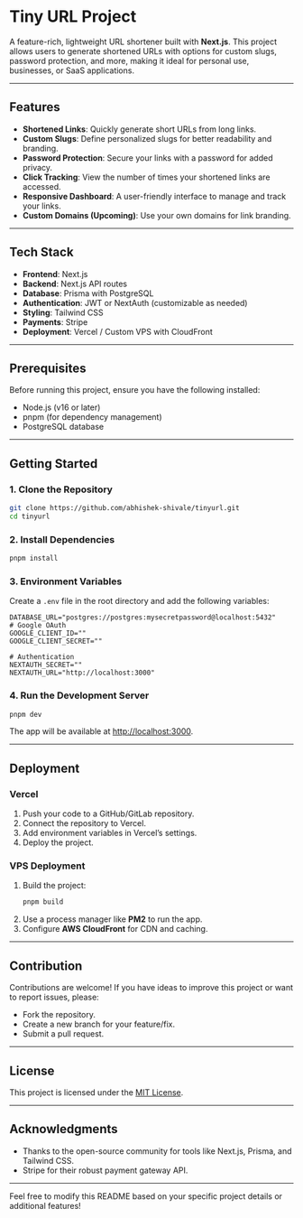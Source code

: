 # Tiny URL Project  

A feature-rich, lightweight URL shortener built with **Next.js**. This project allows users to generate shortened URLs with options for custom slugs, password protection, and more, making it ideal for personal use, businesses, or SaaS applications.  

---

## Features  
- **Shortened Links**: Quickly generate short URLs from long links.  
- **Custom Slugs**: Define personalized slugs for better readability and branding.  
- **Password Protection**: Secure your links with a password for added privacy.  
- **Click Tracking**: View the number of times your shortened links are accessed.  
- **Responsive Dashboard**: A user-friendly interface to manage and track your links.  
- **Custom Domains (Upcoming)**: Use your own domains for link branding.  
---

## Tech Stack  
- **Frontend**: Next.js  
- **Backend**: Next.js API routes  
- **Database**: Prisma with PostgreSQL  
- **Authentication**: JWT or NextAuth (customizable as needed)  
- **Styling**: Tailwind CSS  
- **Payments**: Stripe  
- **Deployment**: Vercel / Custom VPS with CloudFront  

---

## Prerequisites  
Before running this project, ensure you have the following installed:  
- Node.js (v16 or later)  
- pnpm (for dependency management)  
- PostgreSQL database  

---

## Getting Started  

### 1. Clone the Repository  
```bash  
git clone https://github.com/abhishek-shivale/tinyurl.git  
cd tinyurl 
```  

### 2. Install Dependencies  
```bash  
pnpm install  
```  

### 3. Environment Variables  
Create a `.env` file in the root directory and add the following variables:  
```env  
DATABASE_URL="postgres://postgres:mysecretpassword@localhost:5432"
# Google OAuth
GOOGLE_CLIENT_ID=""
GOOGLE_CLIENT_SECRET=""

# Authentication
NEXTAUTH_SECRET=""
NEXTAUTH_URL="http://localhost:3000"
```  

### 4. Run the Development Server  
```bash  
pnpm dev  
```  
The app will be available at [http://localhost:3000](http://localhost:3000).  

---

## Deployment  

### Vercel  
1. Push your code to a GitHub/GitLab repository.  
2. Connect the repository to Vercel.  
3. Add environment variables in Vercel’s settings.  
4. Deploy the project.  

### VPS Deployment  
1. Build the project:  
   ```bash  
   pnpm build  
   ```  
2. Use a process manager like **PM2** to run the app.  
3. Configure **AWS CloudFront** for CDN and caching.  

---

## Contribution  
Contributions are welcome! If you have ideas to improve this project or want to report issues, please:  
- Fork the repository.  
- Create a new branch for your feature/fix.  
- Submit a pull request.  

---

## License  
This project is licensed under the [MIT License](LICENSE).  

---

## Acknowledgments  
- Thanks to the open-source community for tools like Next.js, Prisma, and Tailwind CSS.  
- Stripe for their robust payment gateway API.  

--- 

Feel free to modify this README based on your specific project details or additional features!
